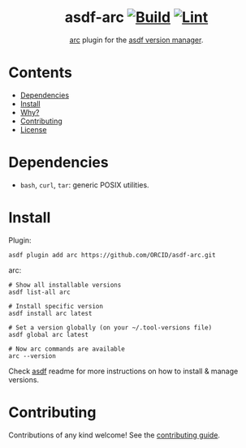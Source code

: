 <div align="center">

# asdf-arc [![Build](https://github.com/ORCID/asdf-arc/actions/workflows/build.yml/badge.svg)](https://github.com/ORCID/asdf-arc/actions/workflows/build.yml) [![Lint](https://github.com/ORCID/asdf-arc/actions/workflows/lint.yml/badge.svg)](https://github.com/ORCID/asdf-arc/actions/workflows/lint.yml)


[arc](https://github.com/goreleaser/arc) plugin for the [asdf version manager](https://asdf-vm.com).

</div>

# Contents

- [Dependencies](#dependencies)
- [Install](#install)
- [Why?](#why)
- [Contributing](#contributing)
- [License](#license)

# Dependencies

- `bash`, `curl`, `tar`: generic POSIX utilities.

# Install

Plugin:

```shell
asdf plugin add arc https://github.com/ORCID/asdf-arc.git
```

arc:

```shell
# Show all installable versions
asdf list-all arc

# Install specific version
asdf install arc latest

# Set a version globally (on your ~/.tool-versions file)
asdf global arc latest

# Now arc commands are available
arc --version
```

Check [asdf](https://github.com/asdf-vm/asdf) readme for more instructions on how to
install & manage versions.

# Contributing

Contributions of any kind welcome! See the [contributing guide](contributing.md).

